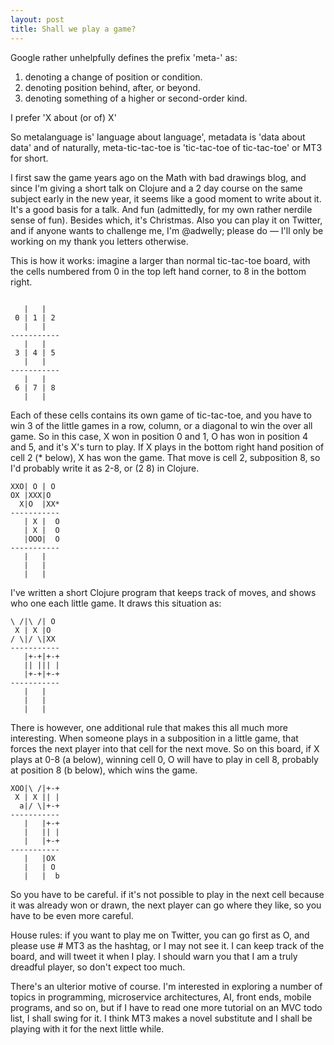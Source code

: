 ```yaml
---
layout: post
title: Shall we play a game?
---
```


Google rather unhelpfully defines the prefix 'meta-' as:

1. denoting a change of position or condition.
2. denoting position behind, after, or beyond.
3. denoting something of a higher or second-order kind.

I prefer 'X about (or of) X'

So metalanguage is' language about language', metadata is 'data about data' and of naturally, meta-tic-tac-toe is 'tic-tac-toe of tic-tac-toe' or MT3 for short.

I first saw the game years ago on the Math with bad drawings blog,  and since I'm giving a short talk on Clojure and a 2 day course on the same subject early in the new year, it seems like a good moment to write about it. It's a good basis for a talk. And fun (admittedly, for my own rather nerdile sense of fun). Besides which, it's Christmas. Also you can play it on Twitter, and if anyone wants to challenge me, I'm @adwelly; please do — I'll only be working on my thank you letters otherwise.

This is how it works: imagine a larger than normal tic-tac-toe board, with the cells numbered from 0 in the top left hand corner, to 8 in the bottom right.

```   |   |   

   |   |   
 0 | 1 | 2
   |   |   
-----------
   |   |   
 3 | 4 | 5
   |   |   
-----------
   |   |   
 6 | 7 | 8
   |   |  
```



Each of these cells contains its own game of tic-tac-toe, and you have to win 3 of the little games in a row, column, or a diagonal to win the over all game. So in this case, X won in position 0 and 1, O has won in position 4 and 5, and it's X's turn to play. If X plays in the bottom right hand position of cell 2 (* below), X has won the game. That move is cell 2, subposition 8, so I'd probably write it as 2-8, or (2 8) in Clojure.

```
XXO| O | O   
OX |XXX|O   
  X|O  |XX*  
-----------
   | X |  O
   | X |  O
   |OOO|  O
-----------
   |   |   
   |   |   
   |   |  
```

 I've written a short Clojure program that keeps track of moves, and shows who one each little game. It draws this situation as:

```
\ /|\ /| O 
 X | X |O  
/ \|/ \|XX 
-----------
   |+-+|+-+
   || ||| |
   |+-+|+-+
-----------
   |   |   
   |   |   
   |   |   
```

There is however, one additional rule that makes this all much more interesting. When someone plays in a subposition in a little game, that forces the next player into that cell for the next move. So on this board, if X plays at 0-8 (a below), winning cell 0, O will have to play in cell 8, probably at position 8 (b below), which wins the game. 

```
XOO|\ /|+-+
 X | X || |
  a|/ \|+-+
-----------
   |   |+-+
   |   || |
   |   |+-+
-----------
   |   |OX 
   |   | O 
   |   |  b  
```

So you have to be careful. if it's not possible to play in the next cell because it was already won or drawn, the next player can go where they like, so you have to be even more careful.

House rules: if you want to play me on Twitter, you can go first as O, and please use # MT3 as the hashtag, or I may not see it. I can keep track of the board, and will tweet it when I play. I should warn you that I am a truly dreadful player, so don't expect too much.

There's an ulterior motive of course. I'm interested in exploring a number of topics in programming, microservice architectures, AI, front ends, mobile programs, and so on, but if I have to read one more tutorial on an MVC todo list, I shall swing for it. I think MT3 makes a novel substitute and I shall be playing with it for the next little while.



